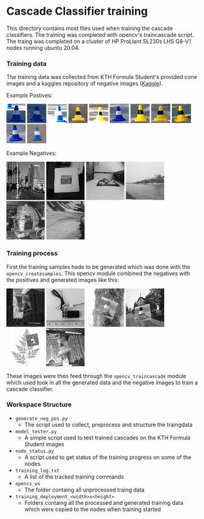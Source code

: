 # Cascade Classifier training
This directory contains most files used when training the cascade classifiers. 
The training was completed with opencv's traincascade script. The traing was completed
on a cluster of HP ProLiant SL230s LHS G8-V1 nodes running ubuntu 20.04.

### Training data
The training data was collected from KTH Formula Student's provided cone images and a kaggles 
repository of negative images ([Kaggle](https://www.kaggle.com/muhammadkhalid/negative-images)).
 
Example Postives:

![demo](./opencv_ws/pos/pos0.jpg)
![demo](./opencv_ws/pos/pos1.jpg)
![demo](./opencv_ws/pos/pos2.jpg)
![demo](./opencv_ws/pos/pos7.jpg)
![demo](./opencv_ws/pos/pos15.jpg)
![demo](./opencv_ws/pos/pos27.jpg)
![demo](./opencv_ws/pos/pos14.jpg)
![demo](./opencv_ws/pos/pos12.jpg)
![demo](./opencv_ws/pos/pos11.jpg)
![demo](./opencv_ws/pos/pos28.jpg)
![demo](./opencv_ws/pos/pos26.jpg)

Example Negatives:

![demo](./opencv_ws/neg/neg0.jpg)
![demo](./opencv_ws/neg/neg1.jpg)
![demo](./opencv_ws/neg/neg2.jpg)
![demo](./opencv_ws/neg/neg3.jpg)
![demo](./opencv_ws/neg/neg6.jpg)
![demo](./opencv_ws/neg/neg17.jpg)


### Training process
First the training samples hade to be generated which was done with the `opencv_createsamples`. 
This opencv module combined the negatives with the positives and generated images like this:

![demo](./training_deployment_50x50/info/0_0003_0019_0011_0051_0051.jpg)
![demo](./training_deployment_50x50/info/0_0013_0041_0036_0024_0024.jpg)
![demo](./training_deployment_50x50/info/0_0038_0021_0019_0063_0063.jpg)
![demo](./training_deployment_50x50/info/0_0065_0019_0038_0049_0049.jpg)
![demo](./training_deployment_50x50/info/12_0080_0050_0013_0035_0035.jpg)
![demo](./training_deployment_50x50/info/16_0120_0008_0019_0058_0058.jpg)

These images were then feed through the `opencv_traincascade` module which used took in
all the generated data and the negative images to train a cascade classifier.


### Workspace Structure
- `generate_neg_pos.py`
  - The script used to collect, preprocess and structure the traingdata
- `model_tester.py`
  - A simple script used to test trained cascades on the KTH Formula Student images
- `node_status.py`
  - A script used to get status of the training progress on some of the nodes.
- `training_log.txt`
  - A list of the tracked training commands
- `opencv_ws`
  - The folder containg all unprocessed traing data
- `training_deployment_<width>x<height>`
  - Folders containg all the processed and generated training data which were copied to the nodes when training started